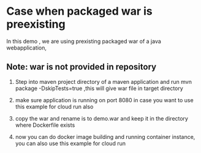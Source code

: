 
# Case when packaged war is preexisting

In this demo , we are using prexisting packaged war of a java webapplication,

## Note: war is not provided in repository

1) Step into maven project directory of a maven application and run mvn package -DskipTests=true ,this will give war file in target directory
 
2) make sure application is running on port 8080 in case you want to use this example for cloud run also

3) copy the war and rename is to demo.war  and keep it in the directory where Dockerfile exists

4) now you can do docker image building and running container instance, you can also use this example for cloud run
  
